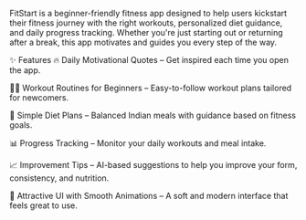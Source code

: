 FitStart is a beginner-friendly fitness app designed to help users kickstart their fitness journey with the right workouts, personalized diet guidance, and daily progress tracking. Whether you're just starting out or returning after a break, this app motivates and guides you every step of the way.

✨ Features
🔥 Daily Motivational Quotes – Get inspired each time you open the app.

🏃‍♀️ Workout Routines for Beginners – Easy-to-follow workout plans tailored for newcomers.

🍱 Simple Diet Plans – Balanced Indian meals with guidance based on fitness goals.

📊 Progress Tracking – Monitor your daily workouts and meal intake.

📈 Improvement Tips – AI-based suggestions to help you improve your form, consistency, and nutrition.

🎨 Attractive UI with Smooth Animations – A soft and modern interface that feels great to use.
